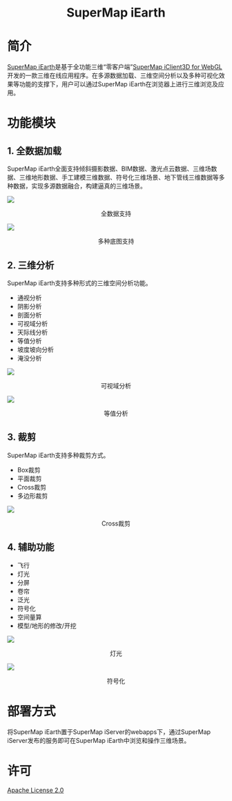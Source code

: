 # <center>SuperMap iEarth</center>

# 简介
[SuperMap iEarth](http://www.supermapol.com/earth/)是基于全功能三维“零客户端”[SuperMap iClient3D for WebGL](http://support.supermap.com.cn:8090/webgl/examples/examples.html)开发的一款三维在线应用程序。在多源数据加载、三维空间分析以及多种可视化效果等功能的支撑下，用户可以通过SuperMap iEarth在浏览器上进行三维浏览及应用。

# 功能模块

## 1. 全数据加载

SuperMap iEarth全面支持倾斜摄影数据、BIM数据、激光点云数据、三维场数据、三维地形数据、手工建模三维数据、符号化三维场景、地下管线三维数据等多种数据，实现多源数据融合，构建逼真的三维场景。


![](http://www.supermapol.com/earth/iEarth_resource_temp_location/docImages/dataSupport.jpg)
<center>全数据支持</center>

![](http://www.supermapol.com/earth/iEarth_resource_temp_location/docImages/baseLayers.jpg)
<center>多种底图支持</center>




## 2. 三维分析
SuperMap iEarth支持多种形式的三维空间分析功能。

- 通视分析
- 阴影分析
- 剖面分析
- 可视域分析
- 天际线分析
- 等值分析
- 坡度坡向分析
- 淹没分析



![](http://www.supermapol.com/earth/iEarth_resource_temp_location/docImages/viewshed.JPG)
<center>可视域分析</center>

![](http://www.supermapol.com/earth/iEarth_resource_temp_location/docImages/isoheight.JPG)
<center>等值分析</center>

## 3. 裁剪

SuperMap iEarth支持多种裁剪方式。

- Box裁剪
- 平面裁剪
- Cross裁剪
- 多边形裁剪

![](http://www.supermapol.com/earth/iEarth_resource_temp_location/docImages/CrossClip.JPG)
<center>Cross裁剪</center>
    
## 4. 辅助功能

- 飞行
- 灯光
- 分屏
- 卷帘
- 泛光
- 符号化
- 空间量算
- 模型/地形的修改/开挖

![](http://www.supermapol.com/earth/iEarth_resource_temp_location/docImages/lightSource.JPG)
<center>灯光</center>

![](http://www.supermapol.com/earth/iEarth_resource_temp_location/docImages/symbol.JPG)
<center>符号化</center>

# 部署方式

将SuperMap iEarth置于SuperMap iServer的webapps下，通过SuperMap iServer发布的服务即可在SuperMap iEarth中浏览和操作三维场景。

# 许可

[Apache License 2.0](https://github.com/SuperMap/SuperMap-iEarth/blob/master/LICENSE)

